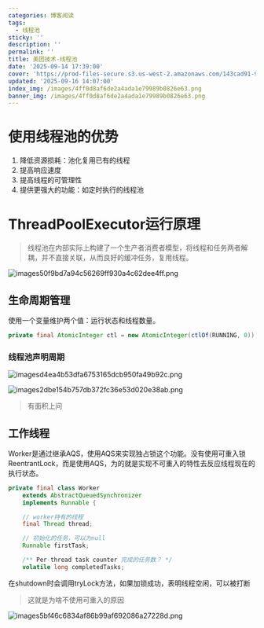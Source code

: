 ```yaml
---
categories: 博客阅读
tags:
  - 线程池
sticky: ''
description: ''
permalink: ''
title: 美团技术-线程池
date: '2025-09-14 17:39:00'
cover: 'https://prod-files-secure.s3.us-west-2.amazonaws.com/143cad91-961b-48b0-82dc-78fbb6eb5abe/a83b1a79-4a73-4c27-a521-55adc5566c85/wallhaven-5g1pr3.png?X-Amz-Algorithm=AWS4-HMAC-SHA256&X-Amz-Content-Sha256=UNSIGNED-PAYLOAD&X-Amz-Credential=ASIAZI2LB466VBF5HX4E%2F20250919%2Fus-west-2%2Fs3%2Faws4_request&X-Amz-Date=20250919T190048Z&X-Amz-Expires=3600&X-Amz-Security-Token=IQoJb3JpZ2luX2VjEGMaCXVzLXdlc3QtMiJIMEYCIQCs3H0m7QevWf%2FbckKCImS90Xo3AoBjWTuyftAlODYm0AIhAJ7Kd2x39ZH6b4IPIlxsl8Wpp71L4jQckrl5tnf3VQJuKogECNv%2F%2F%2F%2F%2F%2F%2F%2F%2F%2FwEQABoMNjM3NDIzMTgzODA1IgzaUgilnfruUMjgnu4q3APK9FIAnO2C6th79vy4%2FHNwLu9UORNJ%2Bje1gyVdnCXTu3lig8xRqNLTrYi4PM0qBOE7kx%2FDcQQ%2FgbsrRJLaAKUfQaRH45Eam0WXvo6bMuF5pK3qBU%2BNeK6IHtqZx%2B8j%2B%2F09Xy8MApj4seVNRN5ovZMPrS9pLHJqeUMRpCf22u0s9wrEVq2f1nvdkuVCv5EpenF8u1LrE285Yv%2BcBSaO39%2B%2Ffmr2tJBD0P4nD7KZppe1pFE2neZJCIgvtxkqLCMrLBpWbsft5TpgqHJ9zv3xOfxAzTv7SiVf9femFcRYEkI0CBeBBybOc1P4fKYq%2FQF5wO3rUOD4wDeLSErnJV1ZwWYJ5P6ikgUnJxnM55RqAHBP5baOlNeHJP7sLiI21ievQb2SDQiOulrIpuAhy0gfRQc1Hed%2BJ7pa9MkgZX5sPYUk324Qel6vvrakAbuOfUvhGr9l69HZyj3SXj5T6%2BkCoMrvOf%2BrXtt5wBROnhCq%2FsS4ancO9DUw2bhqTZ8NE8oZoBmFbHah74xdzCnzlPbWajBbuVzlW%2BzRjfh5LdNTPmsxYOYdnIm4f5rNhhFwaICNEyNBmh7jXzW%2BXIJAnBZVaEmE3PZLyxz8qCkDLqT1fgmGI4I%2Fng9uV0xRs%2B0fvjClwLbGBjqkARa3wEbh4yg1xjGY2tzbnKAMdwooPuKeSh5nKofBO1Pn7vGpjfTTYBgINyclFOIUOLWUiaT0vqahJZ%2BjklAk1tb7FfecVsR2sjmZxXsBBZAYGCzdbZ3Pbvy3wsm%2B6t0Ha6WOBd1EejwjdDQb%2F6Z0KcbZTA8yP3rkUYLBV%2FoLE7TGzY2K8cncVwLa099b7UZ0sQLHbTON4f50bso5M6i462mbZ3u%2B&X-Amz-Signature=711c88a3213365b2e8e7a2ae9ae39647e24779beba580155e9829223f06694ce&X-Amz-SignedHeaders=host&x-amz-checksum-mode=ENABLED&x-id=GetObject'
updated: '2025-09-16 14:07:00'
index_img: /images/4ff0d8af6de2a4ada1e79989b0826e63.png
banner_img: /images/4ff0d8af6de2a4ada1e79989b0826e63.png
---
```


# 使用线程池的优势

1. 降低资源损耗：池化复用已有的线程
2. 提高响应速度
3. 提高线程的可管理性
4. 提供更强大的功能：如定时执行的线程池

# ThreadPoolExecutor运行原理

> 线程池在内部实际上构建了一个生产者消费者模型，将线程和任务两者解耦，并不直接关联，从而良好的缓冲任务，复用线程。

![images50f9bd7a94c56269ff930a4c62dee4ff.png](/images/935cf03247f45c2ab25eee2161793bf3.png)


## 生命周期管理


使用一个变量维护两个值：运行状态和线程数量。


```java
private final AtomicInteger ctl = new AtomicInteger(ctlOf(RUNNING, 0));
```


### 线程池声明周期


![imagesd4ea4b53dfa6753165dcb950fa49b92c.png](/images/ea5e7281c09ddadcab69ef378928f0b7.png)


![images2dbe154b757db372fc36e53d020e38ab.png](/images/6f0cee8aed1707c47edd29e1505ad8a1.png)

> 有面积上问

## 工作线程


Worker是通过继承AQS，使用AQS来实现独占锁这个功能。没有使用可重入锁ReentrantLock，而是使用AQS，为的就是实现不可重入的特性去反应线程现在的执行状态。


```java
private final class Worker
    extends AbstractQueuedSynchronizer
    implements Runnable {

    // worker持有的线程
    final Thread thread;

    // 初始化的任务，可以为null
    Runnable firstTask;

    /** Per-thread task counter 完成的任务数？ */
    volatile long completedTasks;
```


在shutdown时会调用tryLock方法，如果加锁成功，表明线程空闲，可以被打断

> 这就是为啥不使用可重入的原因

![images5bf46c6834af86b99af692086a27228d.png](/images/414e8ad1f7f92e0bc14526ebdbde437c.png)

